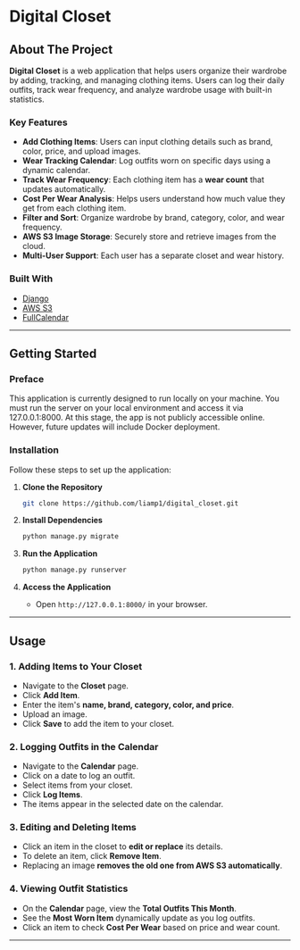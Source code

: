 # Digital Closet

## About The Project

**Digital Closet** is a web application that helps users organize their wardrobe by adding, tracking, and managing clothing items. Users can log their daily outfits, track wear frequency, and analyze wardrobe usage with built-in statistics.

### Key Features

- **Add Clothing Items**: Users can input clothing details such as brand, color, price, and upload images.
- **Wear Tracking Calendar**: Log outfits worn on specific days using a dynamic calendar.
- **Track Wear Frequency**: Each clothing item has a **wear count** that updates automatically.
- **Cost Per Wear Analysis**: Helps users understand how much value they get from each clothing item.
- **Filter and Sort**: Organize wardrobe by brand, category, color, and wear frequency.
- **AWS S3 Image Storage**: Securely store and retrieve images from the cloud.
- **Multi-User Support**: Each user has a separate closet and wear history.

### Built With

- [Django](https://www.djangoproject.com/)
- [AWS S3](https://aws.amazon.com/s3/)
- [FullCalendar](https://fullcalendar.io/)

---

## Getting Started

### Preface

This application is currently designed to run locally on your machine. You must run the server on your local environment and access it via 127.0.0.1:8000. At this stage, the app is not publicly accessible online. However, future updates will include Docker deployment.

### Installation

Follow these steps to set up the application:

1. **Clone the Repository**

   ```sh
   git clone https://github.com/liamp1/digital_closet.git
   ```

2. **Install Dependencies**

   ```sh
   python manage.py migrate
   ```

3. **Run the Application**

   ```sh
   python manage.py runserver
   ```

4. **Access the Application**

   - Open `http://127.0.0.1:8000/` in your browser.

---

## Usage

### 1. Adding Items to Your Closet

- Navigate to the **Closet** page.
- Click **Add Item**.
- Enter the item's **name, brand, category, color, and price**.
- Upload an image.
- Click **Save** to add the item to your closet.

### 2. Logging Outfits in the Calendar

- Navigate to the **Calendar** page.
- Click on a date to log an outfit.
- Select items from your closet.
- Click **Log Items**.
- The items appear in the selected date on the calendar.

### 3. Editing and Deleting Items

- Click an item in the closet to **edit or replace** its details.
- To delete an item, click **Remove Item**.
- Replacing an image **removes the old one from AWS S3 automatically**.

### 4. Viewing Outfit Statistics

- On the **Calendar** page, view the **Total Outfits This Month**.
- See the **Most Worn Item** dynamically update as you log outfits.
- Click an item to check **Cost Per Wear** based on price and wear count.

---

